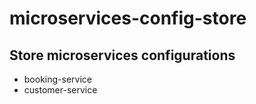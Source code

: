 # microservices-config-store

## Store microservices configurations

- booking-service
- customer-service
